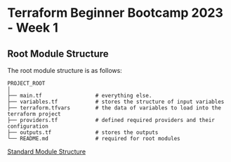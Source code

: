 # Terraform Beginner Bootcamp 2023 - Week 1

## Root Module Structure

The root module structure is as follows:

```
PROJECT_ROOT
│
├── main.tf                 # everything else.
├── variables.tf            # stores the structure of input variables
├── terraform.tfvars        # the data of variables to load into the terraform project
├── providers.tf            # defined required providers and their configuration
├── outputs.tf              # stores the outputs
└── README.md               # required for root modules
```

[Standard Module Structure](https://developer.hashicorp.com/terraform/language/modules/develop/structure)
